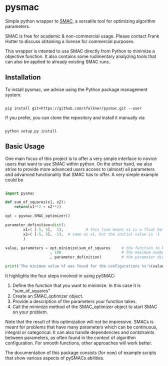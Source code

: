 pysmac
======

Simple python wrapper to [SMAC](http://www.cs.ubc.ca/labs/beta/Projects/SMAC/), a versatile tool for optimizing algorithm parameters.

SMAC is free for academic & non-commercial usage. Please contact Frank Hutter to discuss obtaining a license for commercial purposes.

This wrapper is intented to use SMAC directly from Python to minimize a objective function. It also contains some rudimentary analyzing tools that can also be applied to already existing SMAC runs.



Installation
------------

To install pysmac, we advise using the Python package management system:

```

pip install git+https://github.com/sfalkner/pysmac.git --user

```

If you prefer, you can clone the repository and install it manually via

```

python setup.py install

```


Basic Usage
-----------

One main focus of this project is to offer a very simple interface to novice users that want to use SMAC within python. On the other hand,
we also strive to provide more advanced users access to (almost) all parameters and advanced functionality that SMAC has to offer. A very simple example could be

```python

import pysmac

def sum_of_squares(x1, x2):
	return(x1**2 + x2**2)

opt = pysmac.SMAC_optimizer()

parameter_definition=dict(\
		x1=( [-5, 5],  1),			# this line means x1 is a float between -5 and 5, inital guess is 1
		x2=( [-5, 5], -1),	# same as x1, but the initial value is -1
		)

value, parameters = opt.minimize(sum_of_squares		# the function to be minimized
					, 100							# the maximum number of function evaluations
					, parameter_definition)			# the parameter dictionary

print('The minimum value %f was found for the configurations %s'%(value, parameters))

```

It highlights the four steps involved in using pySMAC:

1. Define the function that you want to minimize. In this case it is "sum_of_squares"
2. Create an SMAC_optimizer object.
3. Provide a description of the parameters your function takes.
4. Call the minimize method of the SMAC_optimizer object to start SMAC on your problem.

Note that the result of this optimization will not be impressive. SMACs is meant for
problems that have many parameters which can be continuous, integral or categorical.
It can also handle dependencies and contstraints between parameters, as often found in
the context of algorithm configuration. For smooth functions, other approaches will
work better.

The documentation of this package consists (for now) of example scripts that show various
aspects of pySMACs abilities.
